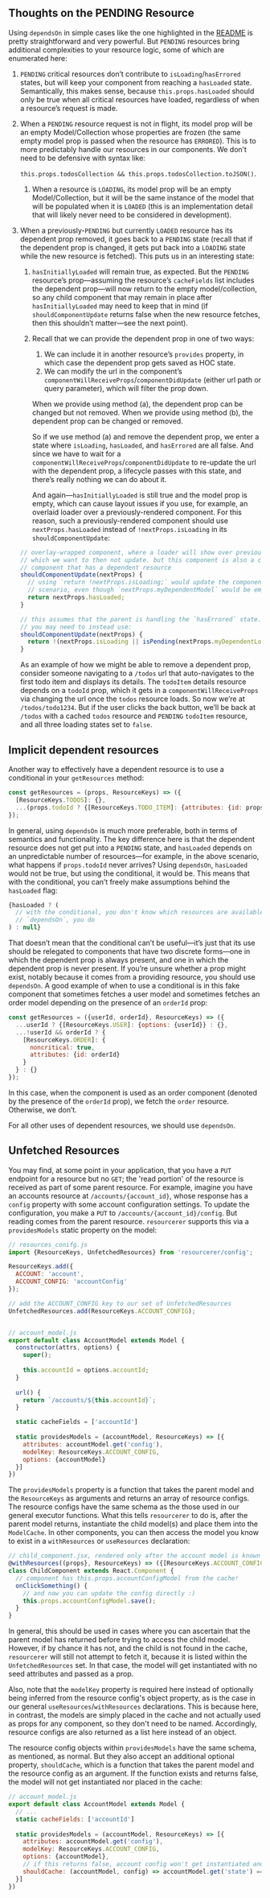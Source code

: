 ## Thoughts on the PENDING Resource

Using `dependsOn` in simple cases like the one highlighted in the [README](https://github.com/SiftScience/resourcerer/blob/master/README.md) is pretty straightforward and very powerful. But `PENDING` resources bring additional complexities to your resource logic, some of which are enumerated here:


1. `PENDING` critical resources don’t contribute to `isLoading`/`hasErrored` states, but will keep your component from reaching a `hasLoaded` state. Semantically, this makes sense, because `this.props.hasLoaded` should only be true when all critical resources have loaded, regardless of when a resource’s request is made.
    
1. When a `PENDING` resource request is not in flight, its model prop will be an empty Model/Collection whose properties are frozen (the same empty model prop is passed when the resource has `ERRORED`). This is to more predictably handle our resources in our components. We don’t need to be defensive with syntax like:

     `this.props.todosCollection && this.props.todosCollection.toJSON()`. 
    
    1. When a resource is `LOADING`, its model prop will be an empty Model/Collection, but it will be the same instance of the model that will be populated when it is `LOADED` (this is an implementation detail that will likely never need to be considered in development).
        
1. When a previously-`PENDING` but currently `LOADED` resource has its dependent prop removed, it goes back to a `PENDING` state (recall that if the dependent prop is changed, it gets put back into a `LOADING` state while the new resource is fetched). This puts us in an interesting state:
    
    1. `hasInitiallyLoaded` will remain true, as expected. But the `PENDING` resource’s prop&mdash;assuming the resource’s `cacheFields` list includes the dependent prop&mdash;will now return to the empty model/collection, so any child component that may remain in place after `hasInitiallyLoaded` may need to keep that in mind (if `shouldComponentUpdate` returns false when the new resource fetches, then this shouldn’t matter&mdash;see the next point).
        
    2. Recall that we can provide the dependent prop in one of two ways:
        1. We can include it in another resource’s `provides` property, in which case the dependent prop gets saved as HOC state.
        2. We can modify the url in the component’s `componentWillReceiveProps`/`componentDidUpdate` (either url path or query parameter), which will filter the prop down.
    
        When we provide using method (a), the dependent prop can be changed but not removed. When we provide using method (b), the dependent prop can be changed or removed.
    
        So if we use method (a) and remove the dependent prop, we enter a state where `isLoading`, `hasLoaded`, and `hasErrored` are all false. And since we have to wait for a `componentWillReceiveProps`/`componentDidUpdate` to re-update the url with the dependent prop, a lifecycle passes with this state, and there’s really nothing we can do about it.
        
        And again—`hasInitiallyLoaded` is still true and the model prop is empty, which can cause layout issues if you use, for example, an overlaid loader over a previously-rendered component. For this reason, such a previously-rendered component should use `nextProps.hasLoaded` instead of `!nextProps.isLoading` in its `shouldComponentUpdate`:

      ```js
      // overlay-wrapped component, where a loader will show over previously-rendered children,
      // which we want to then not update. but this component is also a child of a `withResources`
      // component that has a dependent resource
      shouldComponentUpdate(nextProps) {
        // using `return !nextProps.isLoading;` would update the component in the above
        // scenario, even though `nextProps.myDependentModel` would be empty
        return nextProps.hasLoaded;
      }
    
      // this assumes that the parent is handling the `hasErrored` state. if it is not, then
      // you may need to instead use:
      shouldComponentUpdate(nextProps) {
        return !(nextProps.isLoading || isPending(nextProps.myDependentLoadingState));
      }
      ```

    As an example of how we might be able to remove a dependent prop, consider someone navigating to a `/todos` url that auto-navigates to the first todo item and displays its details. The `todoItem` details resource depends on a `todoId` prop, which it gets in a `componentWillReceiveProps` via changing the url once the `todos` resource loads. So now we’re at `/todos/todo1234`. But if the user clicks the back button, we’ll be back at `/todos` with a cached `todos` resource and `PENDING` `todoItem` resource, and all three loading states set to `false`.
       
## Implicit dependent resources

Another way to effectively have a dependent resource is to use a conditional in your `getResources` method:
    
```js
const getResources = (props, ResourceKeys) => ({
  [ResourceKeys.TODOS]: {},
  ...(props.todoId ? {[ResourceKeys.TODO_ITEM]: {attributes: {id: props.todoId}} : {})
});
```

In general, using `dependsOn` is much more preferable, both in terms of semantics and functionality. The key difference here is that the dependent resource does not get put into a `PENDING` state, and `hasLoaded` depends on an unpredictable number of resources&mdash;for example, in the above scenario, what happens if `props.todoId` never arrives? Using `dependsOn`, `hasLoaded` would not be true, but using the conditional, it would be. This means that with the conditional, you can’t freely make assumptions behind the `hasLoaded`  flag:

```jsx
{hasLoaded ? (
  // with the conditional, you don't know which resources are available. with
  // `dependsOn`, you do
) : null}
```

That doesn’t mean that the conditional can’t be useful&mdash;it’s just that its use should be relegated to components that have two discrete forms&mdash;one in which the dependent prop is always present, and one in which the dependent prop is never present. If you’re unsure whether a prop might exist, notably because it comes from a providing resource, you should use `dependsOn`. A good example of when to use a conditional is in this fake component that sometimes fetches a user model and sometimes fetches an order model depending on the presence of an `orderId` prop:

```js
const getResources = ({userId, orderId}, ResourceKeys) => ({
  ...userId ? {[ResourceKeys.USER]: {options: {userId}} : {},
  ...!userId && orderId ? {
    [ResourceKeys.ORDER]: {
      noncritical: true,
      attributes: {id: orderId}
    }
  } : {}
});
```

In this case, when the component is used as an order component (denoted by the presence of the `orderId` prop), we fetch the `order` resource. Otherwise, we don’t.

For all other uses of dependent resources, we should use `dependsOn`.


## Unfetched Resources

You may find, at some point in your application, that you have a `PUT` endpoint for a resource but no `GET`; the 'read portion' of the resource is received as part of some parent resource. For example, imagine you have an accounts resource at `/accounts/{account_id}`, whose response has a `config` property with some account configuration settings. To update the configuration, you make a `PUT` to `/accounts/{account_id}/config`. But reading comes from the parent resource. `resourcerer` supports this via a `providesModels` static property on the model:

```js
// resources_conifg.js
import {ResourceKeys, UnfetchedResources} from 'resourcerer/config';

ResourceKeys.add({
  ACCOUNT: 'account',
  ACCOUNT_CONFIG: 'accountConfig'
});

// add the ACCOUNT_CONFIG key to our set of UnfetchedResources
UnfetchedResources.add(ResourceKeys.ACCOUNT_CONFIG);


// account_model.js
export default class AccountModel extends Model {
  constructor(attrs, options) {
    super();
    
    this.accountId = options.accountId;
  }
  
  url() {
    return `/accounts/${this.accountId}`;
  }

  static cacheFields = ['accountId']
  
  static providesModels = (accountModel, ResourceKeys) => [{
    attributes: accountModel.get('config'),
    modelKey: ResourceKeys.ACCOUNT_CONFIG,
    options: {accountModel}
  }]
})
```

The `providesModels` property is a function that takes the parent model and the `ResourceKeys` as arguments and returns an array of resource configs. The resource configs have the same schema as the those used in our general executor functions. What this tells `resourcerer` to do is, after the parent model returns, instantiate the child model(s) and place them into the `ModelCache`. In other components, you can then access the model you know to exist in a `withResources` or `useResources` declaration:

```js
// child_component.jsx, rendered only after the account model is known to return
@withResources((props}, ResourceKeys) => ({[ResourceKeys.ACCOUNT_CONFIG]: {}}))
class ChildComponent extends React.Component {
  // component has this.props.accountConfigModel from the cache!
  onClickSomething() {
    // and now you can update the config directly :)
    this.props.accountConfigModel.save();
  }
}
```

In general, this should be used in cases where you can ascertain that the parent model has returned before trying to access the child model. However, if by chance it has not, and the child is not found in the cache, `resourcerer` will still not attempt to fetch it, because it is listed within the `UnfetchedResources` set. In that case, the model will get instantiated with no seed attributes and passed as a prop.

Also, note that the `modelKey` property is required here instead of optionally being inferred from the resource config's object property, as is the case in our general `useResources`/`withResources` declarations. This is because here, in contrast, the models are simply placed in the cache and not actually used as props for any component, so they don't need to be named. Accordingly, resource configs are also returned as a list here instead of an object.

The resource config objects within `providesModels` have the same schema, as mentioned, as normal. But they also accept an additional optional property, `shouldCache`, which is a function that takes the parent model and the resource config as an argument. If the function exists and returns false, the model will not get instantiated nor placed in the cache:

```js
// account_model.js
export default class AccountModel extends Model {
  // ...
  static cacheFields: ['accountId']
  
  static providesModels = (accountModel, ResourceKeys) => [{
    attributes: accountModel.get('config'),
    modelKey: ResourceKeys.ACCOUNT_CONFIG,
    options: {accountModel},
    // if this returns false, account config won't get instantiated and placed in the ModelCache
    shouldCache: (accountModel, config) => accountModel.get('state') === 'ACTIVE'
  }]
})
```
